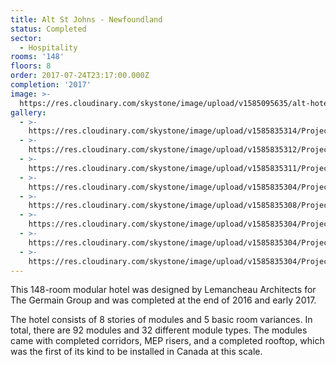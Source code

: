 ```yaml
---
title: Alt St Johns - Newfoundland
status: Completed
sector:
  - Hospitality
rooms: '148'
floors: 8
order: 2017-07-24T23:17:00.000Z
completion: '2017'
image: >-
  https://res.cloudinary.com/skystone/image/upload/v1585095635/alt-hotel-newfoundland.jpg
gallery:
  - >-
    https://res.cloudinary.com/skystone/image/upload/v1585835314/Projects/Alt%20St%20Johns/Skystone_-_Alt_St_Johns_6_ije22j.jpg
  - >-
    https://res.cloudinary.com/skystone/image/upload/v1585835312/Projects/Alt%20St%20Johns/Skystone_-_Alt_St_Johns_5_dvdbig.jpg
  - >-
    https://res.cloudinary.com/skystone/image/upload/v1585835311/Projects/Alt%20St%20Johns/Skystone_-_Alt_St_Johns_8_mcxhfw.jpg
  - >-
    https://res.cloudinary.com/skystone/image/upload/v1585835304/Projects/Alt%20St%20Johns/Skystone_-_Alt_St_Johns_4_by9cja.jpg
  - >-
    https://res.cloudinary.com/skystone/image/upload/v1585835308/Projects/Alt%20St%20Johns/Skystone_-_Alt_St_Johns_7_wwrgpo.jpg
  - >-
    https://res.cloudinary.com/skystone/image/upload/v1585835304/Projects/Alt%20St%20Johns/Skystone_-_Alt_St_Johns_1_izbx85.jpg
  - >-
    https://res.cloudinary.com/skystone/image/upload/v1585835304/Projects/Alt%20St%20Johns/Skystone_-_Alt_St_Johns_3_ikudyh.jpg
  - >-
    https://res.cloudinary.com/skystone/image/upload/v1585835304/Projects/Alt%20St%20Johns/Skystone_-_Alt_St_Johns_9_kvmcmc.jpg
---
```

This 148-room modular hotel was designed by Lemancheau Architects for The Germain Group and
was completed at the end of 2016 and early 2017.

The hotel consists of 8 stories of modules and 5 basic room variances. In total, there are 92 modules and 32 different module types. The modules came with completed corridors, MEP risers, and a completed rooftop, which was the first of its kind to be installed in Canada at this scale.
